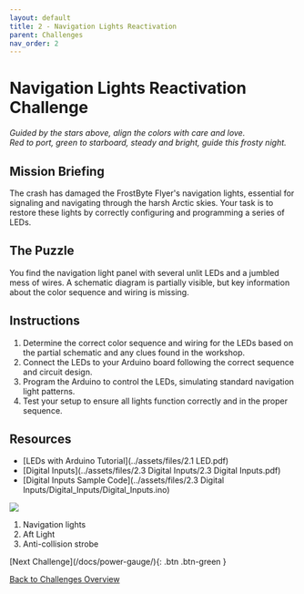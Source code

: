 ```yaml
---
layout: default
title: 2 - Navigation Lights Reactivation
parent: Challenges
nav_order: 2
---
```


# Navigation Lights Reactivation Challenge
_Guided by the stars above, align the colors with care and love._  
_Red to port, green to starboard, steady and bright, guide this frosty night._

## Mission Briefing
The crash has damaged the FrostByte Flyer's navigation lights, essential for signaling and navigating through the harsh Arctic skies. Your task is to restore these lights by correctly configuring and programming a series of LEDs.

## The Puzzle
You find the navigation light panel with several unlit LEDs and a jumbled mess of wires. A schematic diagram is partially visible, but key information about the color sequence and wiring is missing.

## Instructions
1. Determine the correct color sequence and wiring for the LEDs based on the partial schematic and any clues found in the workshop.
2. Connect the LEDs to your Arduino board following the correct sequence and circuit design.
3. Program the Arduino to control the LEDs, simulating standard navigation light patterns.
4. Test your setup to ensure all lights function correctly and in the proper sequence.

## Resources
- [LEDs with Arduino Tutorial](../assets/files/2.1 LED.pdf)
- [Digital Inputs](../assets/files/2.3 Digital Inputs/2.3 Digital Inputs.pdf)
- [Digital Inputs Sample Code](../assets/files/2.3 Digital Inputs/Digital_Inputs/Digital_Inputs.ino)

![](../assets/images/lights.jpg)

1. Navigation lights
2. Aft Light
3. Anti-collision strobe

<span class="fs-8">
[Next Challenge](/docs/power-gauge/){: .btn .btn-green }
</span>

[Back to Challenges Overview](/docs/challenges/)
